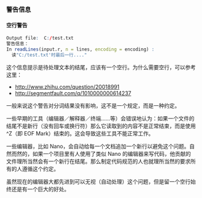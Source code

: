 ### 警告信息

#### 空行警告

```r
Output file:  C:/test.txt 
警告信息：
In readLines(input.r, n = lines, encoding = encoding) :
  读"C:/test.txt'时最后一行...."
```
这个信息提示是待处理文本的结尾，应该有一个空行。为什么需要空行，可以参考这里：

+ http://www.zhihu.com/question/20018991
+ http://segmentfault.com/q/1010000000614237

一般来说这个警告对分词结果没有影响，这不是一个规定，而是一种约定。

一些早期的工具（编辑器／解释器／终端……等）会错误地认为：如果一个文件的结尾不是新行（没有回车或换行符）那么它读取到的内容不是正常结束，而是使用 ^Z（即 EOF Mark）结束的。这会导致这些工具不能正常工作。

一些编辑器，比如 Nano，会自动给每一个文档追加一个新行以避免这个问题。自然而然的，如果一个项目里有人使用了类似 Nano 的编辑器来写代码，他贡献的文件理所当然会有一个新行在结尾。那么制定代码规范的人也就理所当然的要求所有的人遵循这个约定。

虽然现在的编辑器大都先进到可以无视（自动处理）这个问题，但是留一个空行始终还是有一个巨大的好处。
